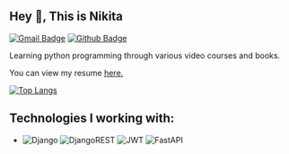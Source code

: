 ## Hey 👋, This is Nikita
[![Gmail Badge](https://img.shields.io/badge/-Evilangel3211@gmail.com-c14438?style=flat&logo=Gmail&logoColor=white&link=mailto:Evilangel3211@gmail.com)](mailto:Evilangel3211@gmail.com) [![Github Badge](https://img.shields.io/badge/-Carllasss-grey?style=flat&logo=github&logoColor=white&link=https://github.com/Carllasss/)](https://www.github.com/Carllasss/) <p align='left'>Learning python programming through various video courses and books.</p><p align='left'> You can view my resume <a href='https://ekaterinburg.hh.ru/resume/e86b34e2ff09c32ce80039ed1f304c7463546e ' target=_blank><u>here</u>.</a></p>

[![Top Langs](https://github-readme-stats.vercel.app/api/top-langs/?username=Carllasss&layout=compact)](https://github.com/Carllasss/github-readme-stats)

## Technologies I working with:
- ![Django](https://img.shields.io/badge/django-%23092E20.svg?style=for-the-badge&logo=django&logoColor=white) ![DjangoREST](https://img.shields.io/badge/DJANGO-REST-ff1709?style=for-the-badge&logo=django&logoColor=white&color=ff1709&labelColor=gray) ![JWT](https://img.shields.io/badge/JWT-black?style=for-the-badge&logo=JSON%20web%20tokens) ![FastAPI](https://img.shields.io/badge/-FastAPI-black?style=for-the-badge&logo=fastapi)

